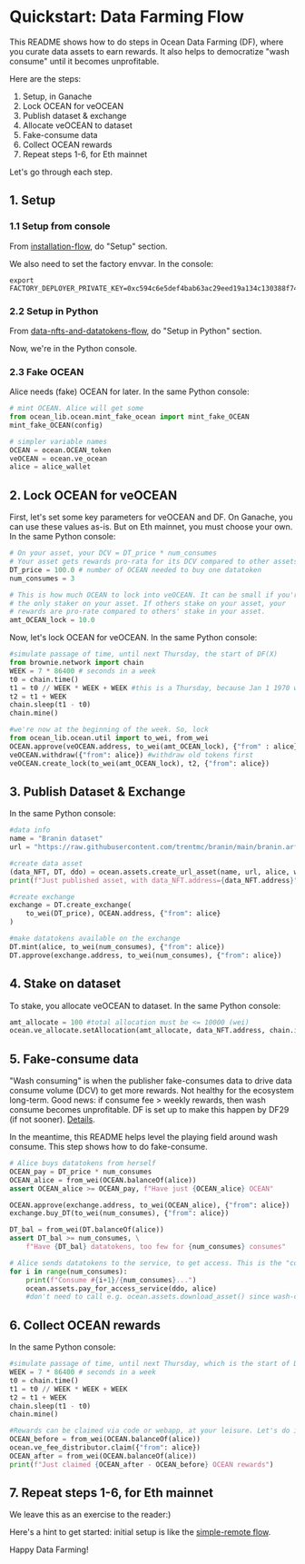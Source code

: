 # Quickstart: Data Farming Flow

This README shows how to do steps in Ocean Data Farming (DF), where you curate data assets to earn rewards. It also helps to democratize "wash consume" until it becomes unprofitable.

Here are the steps:

1. Setup, in Ganache
2. Lock OCEAN for veOCEAN
3. Publish dataset & exchange
4. Allocate veOCEAN to dataset
5. Fake-consume data
6. Collect OCEAN rewards
7. Repeat steps 1-6, for Eth mainnet

Let's go through each step.

## 1. Setup

### 1.1 Setup from console

From [installation-flow](install.md), do "Setup" section.

We also need to set the factory envvar. In the console:
```console
export FACTORY_DEPLOYER_PRIVATE_KEY=0xc594c6e5def4bab63ac29eed19a134c130388f74f019bc74b8f4389df2837a58
```

### 2.2 Setup in Python

From [data-nfts-and-datatokens-flow](data-nfts-and-datatokens-flow.md), do "Setup in Python" section. 

Now, we're in the Python console.

### 2.3 Fake OCEAN

Alice needs (fake) OCEAN for later. In the same Python console:
```python
# mint OCEAN. Alice will get some
from ocean_lib.ocean.mint_fake_ocean import mint_fake_OCEAN
mint_fake_OCEAN(config)

# simpler variable names
OCEAN = ocean.OCEAN_token
veOCEAN = ocean.ve_ocean
alice = alice_wallet
```

## 2. Lock OCEAN for veOCEAN

First, let's set some key parameters for veOCEAN and DF. On Ganache, you can use these values as-is. But on Eth mainnet, you must choose your own. In the same Python console:
```python
# On your asset, your DCV = DT_price * num_consumes
# Your asset gets rewards pro-rata for its DCV compared to other assets' DCVs. 
DT_price = 100.0 # number of OCEAN needed to buy one datatoken
num_consumes = 3

# This is how much OCEAN to lock into veOCEAN. It can be small if you're
# the only staker on your asset. If others stake on your asset, your
# rewards are pro-rate compared to others' stake in your asset.
amt_OCEAN_lock = 10.0
```

Now, let's lock OCEAN for veOCEAN. In the same Python console:
```python
#simulate passage of time, until next Thursday, the start of DF(X)
from brownie.network import chain
WEEK = 7 * 86400 # seconds in a week
t0 = chain.time()
t1 = t0 // WEEK * WEEK + WEEK #this is a Thursday, because Jan 1 1970 was
t2 = t1 + WEEK
chain.sleep(t1 - t0) 
chain.mine()

#we're now at the beginning of the week. So, lock
from ocean_lib.ocean.util import to_wei, from_wei
OCEAN.approve(veOCEAN.address, to_wei(amt_OCEAN_lock), {"from" : alice})
veOCEAN.withdraw({"from": alice}) #withdraw old tokens first
veOCEAN.create_lock(to_wei(amt_OCEAN_lock), t2, {"from": alice})
```


## 3. Publish Dataset & Exchange

In the same Python console:
```python
#data info
name = "Branin dataset"
url = "https://raw.githubusercontent.com/trentmc/branin/main/branin.arff"

#create data asset
(data_NFT, DT, ddo) = ocean.assets.create_url_asset(name, url, alice, wait_for_aqua=False)
print(f"Just published asset, with data_NFT.address={data_NFT.address}")

#create exchange
exchange = DT.create_exchange(
    to_wei(DT_price), OCEAN.address, {"from": alice}
)

#make datatokens available on the exchange
DT.mint(alice, to_wei(num_consumes), {"from": alice})
DT.approve(exchange.address, to_wei(num_consumes), {"from": alice})
```


## 4. Stake on dataset

To stake, you allocate veOCEAN to dataset. In the same Python console:
```python
amt_allocate = 100 #total allocation must be <= 10000 (wei)
ocean.ve_allocate.setAllocation(amt_allocate, data_NFT.address, chain.id, {"from": alice})
```

## 5. Fake-consume data

"Wash consuming" is when the publisher fake-consumes data to drive data consume volume (DCV) to get more rewards. Not healthy for the ecosystem long-term. Good news: if consume fee > weekly rewards, then wash consume becomes unprofitable. DF is set up to make this happen by DF29 (if not sooner). [Details](https://twitter.com/trentmc0/status/1587527525529358336).

In the meantime, this README helps level the playing field around wash consume. This step shows how to do fake-consume.

```python
# Alice buys datatokens from herself
OCEAN_pay = DT_price * num_consumes
OCEAN_alice = from_wei(OCEAN.balanceOf(alice))
assert OCEAN_alice >= OCEAN_pay, f"Have just {OCEAN_alice} OCEAN"

OCEAN.approve(exchange.address, to_wei(OCEAN_alice), {"from": alice})
exchange.buy_DT(to_wei(num_consumes), {"from": alice})

DT_bal = from_wei(DT.balanceOf(alice))
assert DT_bal >= num_consumes, \
    f"Have {DT_bal} datatokens, too few for {num_consumes} consumes"

# Alice sends datatokens to the service, to get access. This is the "consume".
for i in range(num_consumes):
    print(f"Consume #{i+1}/{num_consumes}...")
    ocean.assets.pay_for_access_service(ddo, alice)
    #don't need to call e.g. ocean.assets.download_asset() since wash-consuming
```

## 6. Collect OCEAN rewards

In the same Python console:

```python
#simulate passage of time, until next Thursday, which is the start of DF(X+1)
WEEK = 7 * 86400 # seconds in a week
t0 = chain.time()
t1 = t0 // WEEK * WEEK + WEEK
t2 = t1 + WEEK
chain.sleep(t1 - t0) 
chain.mine()

#Rewards can be claimed via code or webapp, at your leisure. Let's do it now.
OCEAN_before = from_wei(OCEAN.balanceOf(alice))
ocean.ve_fee_distributor.claim({"from": alice})
OCEAN_after = from_wei(OCEAN.balanceOf(alice))
print(f"Just claimed {OCEAN_after - OCEAN_before} OCEAN rewards") 
```

## 7. Repeat steps 1-6, for Eth mainnet

We leave this as an exercise to the reader:)

Here's a hint to get started: initial setup is like the [simple-remote flow](simple-remote.md).

Happy Data Farming!

